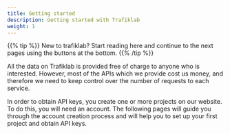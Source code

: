 ```yaml
---
title: Getting started 
description: Getting started with Trafiklab 
weight: 1
---
```

{{% tip %}}
New to trafiklab? Start reading here and continue to the next pages using the buttons at the
bottom.
{{% /tip %}}

All the data on Trafiklab is provided free of charge to anyone who is interested. However, most of the APIs which we
provide cost us money, and therefore we need to keep control over the number of requests to each service.

In order to obtain API keys, you create one or more projects on our website. To do this, you will need an account. The
following pages will guide you through the account creation process and will help you to set up your first project and
obtain API keys.
